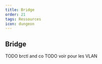 ```yaml
---
title: Bridge
order: 21
tags: Ressources
icon: dungeon
---
```


## Bridge

TODO brctl and co
TODO voir pour les VLAN